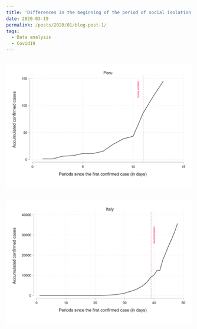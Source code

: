 ```yaml
---
title: 'Differences in the beginning of the period of social isolation compared to Covid19: Peru-Italy'
date: 2020-03-19
permalink: /posts/2020/01/blog-post-1/
tags:
  - Data analysis
  - Covid19
---
```


<br/><img src='/images/Graph1.PNG'>

<br/><img src='/images/Graph2.PNG'>

